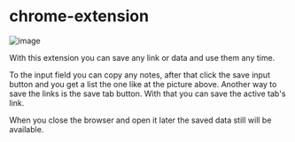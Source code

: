 # chrome-extension

![image](https://user-images.githubusercontent.com/92692772/226213856-554383b3-23e3-4f44-b594-1b070b4cba5a.png)

With this extension you can save any link or data and use them any time.

To the input field you can copy any notes, after that click the save input button and you get a list the one like at the picture above.
Another way to save the links is the save tab button. With that you can save the active tab's link. 

When you close the browser and open it later the saved data still will be available.
